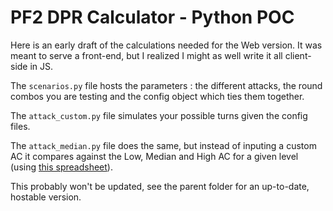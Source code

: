 # PF2 DPR Calculator - Python POC

Here is an early draft of the calculations needed for the Web version. It was meant to serve a front-end, but I realized I might as well write it all client-side in JS.

The `scenarios.py` file hosts the parameters : the different attacks, the round combos you are testing and the config object which ties them together.

The `attack_custom.py` file simulates your possible turns given the config files.

The `attack_median.py` file does the same, but instead of inputing a custom AC it compares against the Low, Median and High AC for a given level (using [this spreadsheet](https://paizo.com/threads/rzs42o1o?Bestiary-Stats-Spreadsheet)).

This probably won't be updated, see the parent folder for an up-to-date, hostable version.